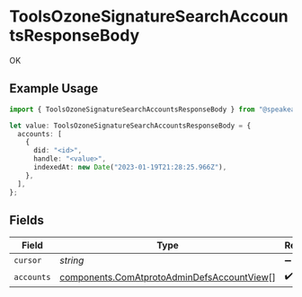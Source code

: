# ToolsOzoneSignatureSearchAccountsResponseBody

OK

## Example Usage

```typescript
import { ToolsOzoneSignatureSearchAccountsResponseBody } from "@speakeasy-sdks/bluesky/models/operations";

let value: ToolsOzoneSignatureSearchAccountsResponseBody = {
  accounts: [
    {
      did: "<id>",
      handle: "<value>",
      indexedAt: new Date("2023-01-19T21:28:25.966Z"),
    },
  ],
};
```

## Fields

| Field                                                                                                    | Type                                                                                                     | Required                                                                                                 | Description                                                                                              |
| -------------------------------------------------------------------------------------------------------- | -------------------------------------------------------------------------------------------------------- | -------------------------------------------------------------------------------------------------------- | -------------------------------------------------------------------------------------------------------- |
| `cursor`                                                                                                 | *string*                                                                                                 | :heavy_minus_sign:                                                                                       | N/A                                                                                                      |
| `accounts`                                                                                               | [components.ComAtprotoAdminDefsAccountView](../../models/components/comatprotoadmindefsaccountview.md)[] | :heavy_check_mark:                                                                                       | N/A                                                                                                      |